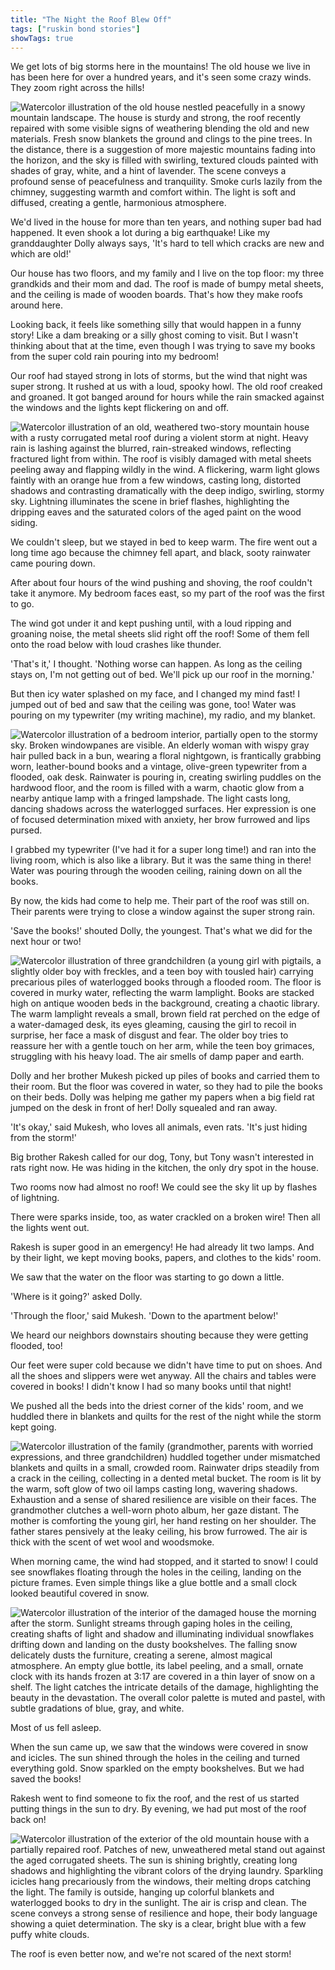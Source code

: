 ```yaml
---
title: "The Night the Roof Blew Off"
tags: ["ruskin bond stories"]
showTags: true
---
```

We get lots of big storms here in the mountains! The old house we live in has been here for over a hundred years, and it's seen some crazy winds. They zoom right across the hills! 

![Watercolor illustration of the old house nestled peacefully in a snowy mountain landscape. The house is sturdy and strong, the roof recently repaired with some visible signs of weathering blending the old and new materials. Fresh snow blankets the ground and clings to the pine trees. In the distance, there is a suggestion of more majestic mountains fading into the horizon, and the sky is filled with swirling, textured clouds painted with shades of gray, white, and a hint of lavender. The scene conveys a profound sense of peacefulness and tranquility. Smoke curls lazily from the chimney, suggesting warmth and comfort within. The light is soft and diffused, creating a gentle, harmonious atmosphere.](/images/image_ruskin-the-night-the-roof-blew-off6.png)

We'd lived in the house for more than ten years, and nothing super bad had happened. It even shook a lot during a big earthquake! Like my granddaughter Dolly always says, 'It's hard to tell which cracks are new and which are old!'

Our house has two floors, and my family and I live on the top floor: my three grandkids and their mom and dad. The roof is made of bumpy metal sheets, and the ceiling is made of wooden boards. That's how they make roofs around here.

Looking back, it feels like something silly that would happen in a funny story! Like a dam breaking or a silly ghost coming to visit. But I wasn't thinking about that at the time, even though I was trying to save my books from the super cold rain pouring into my bedroom!

Our roof had stayed strong in lots of storms, but the wind that night was super strong. It rushed at us with a loud, spooky howl. The old roof creaked and groaned. It got banged around for hours while the rain smacked against the windows and the lights kept flickering on and off.

![Watercolor illustration of an old, weathered two-story mountain house with a rusty corrugated metal roof during a violent storm at night. Heavy rain is lashing against the blurred, rain-streaked windows, reflecting fractured light from within. The roof is visibly damaged with metal sheets peeling away and flapping wildly in the wind. A flickering, warm light glows faintly with an orange hue from a few windows, casting long, distorted shadows and contrasting dramatically with the deep indigo, swirling, stormy sky. Lightning illuminates the scene in brief flashes, highlighting the dripping eaves and the saturated colors of the aged paint on the wood siding.](/images/image_ruskin-the-night-the-roof-blew-off0.png)

We couldn't sleep, but we stayed in bed to keep warm. The fire went out a long time ago because the chimney fell apart, and black, sooty rainwater came pouring down.

After about four hours of the wind pushing and shoving, the roof couldn't take it anymore. My bedroom faces east, so my part of the roof was the first to go.

The wind got under it and kept pushing until, with a loud ripping and groaning noise, the metal sheets slid right off the roof! Some of them fell onto the road below with loud crashes like thunder.

'That's it,' I thought. 'Nothing worse can happen. As long as the ceiling stays on, I'm not getting out of bed. We'll pick up our roof in the morning.'

But then icy water splashed on my face, and I changed my mind fast! I jumped out of bed and saw that the ceiling was gone, too! Water was pouring on my typewriter (my writing machine), my radio, and my blanket.

![Watercolor illustration of a bedroom interior, partially open to the stormy sky. Broken windowpanes are visible. An elderly woman with wispy gray hair pulled back in a bun, wearing a floral nightgown, is frantically grabbing worn, leather-bound books and a vintage, olive-green typewriter from a flooded, oak desk. Rainwater is pouring in, creating swirling puddles on the hardwood floor, and the room is filled with a warm, chaotic glow from a nearby antique lamp with a fringed lampshade. The light casts long, dancing shadows across the waterlogged surfaces. Her expression is one of focused determination mixed with anxiety, her brow furrowed and lips pursed.](/images/image_ruskin-the-night-the-roof-blew-off1.png)

I grabbed my typewriter (I've had it for a super long time!) and ran into the living room, which is also like a library. But it was the same thing in there! Water was pouring through the wooden ceiling, raining down on all the books.

By now, the kids had come to help me. Their part of the roof was still on. Their parents were trying to close a window against the super strong rain.

'Save the books!' shouted Dolly, the youngest. That's what we did for the next hour or two!

![Watercolor illustration of three grandchildren (a young girl with pigtails, a slightly older boy with freckles, and a teen boy with tousled hair) carrying precarious piles of waterlogged books through a flooded room. The floor is covered in murky water, reflecting the warm lamplight. Books are stacked high on antique wooden beds in the background, creating a chaotic library. The warm lamplight reveals a small, brown field rat perched on the edge of a water-damaged desk, its eyes gleaming, causing the girl to recoil in surprise, her face a mask of disgust and fear. The older boy tries to reassure her with a gentle touch on her arm, while the teen boy grimaces, struggling with his heavy load. The air smells of damp paper and earth.](/images/image_ruskin-the-night-the-roof-blew-off2.png)

Dolly and her brother Mukesh picked up piles of books and carried them to their room. But the floor was covered in water, so they had to pile the books on their beds. Dolly was helping me gather my papers when a big field rat jumped on the desk in front of her! Dolly squealed and ran away.

'It's okay,' said Mukesh, who loves all animals, even rats. 'It's just hiding from the storm!'

Big brother Rakesh called for our dog, Tony, but Tony wasn't interested in rats right now. He was hiding in the kitchen, the only dry spot in the house.

Two rooms now had almost no roof! We could see the sky lit up by flashes of lightning.

There were sparks inside, too, as water crackled on a broken wire! Then all the lights went out.

Rakesh is super good in an emergency! He had already lit two lamps. And by their light, we kept moving books, papers, and clothes to the kids' room.

We saw that the water on the floor was starting to go down a little.

'Where is it going?' asked Dolly.

'Through the floor,' said Mukesh. 'Down to the apartment below!'

We heard our neighbors downstairs shouting because they were getting flooded, too!

Our feet were super cold because we didn't have time to put on shoes. And all the shoes and slippers were wet anyway. All the chairs and tables were covered in books! I didn't know I had so many books until that night!

We pushed all the beds into the driest corner of the kids' room, and we huddled there in blankets and quilts for the rest of the night while the storm kept going.

![Watercolor illustration of the family (grandmother, parents with worried expressions, and three grandchildren) huddled together under mismatched blankets and quilts in a small, crowded room. Rainwater drips steadily from a crack in the ceiling, collecting in a dented metal bucket. The room is lit by the warm, soft glow of two oil lamps casting long, wavering shadows. Exhaustion and a sense of shared resilience are visible on their faces. The grandmother clutches a well-worn photo album, her gaze distant. The mother is comforting the young girl, her hand resting on her shoulder. The father stares pensively at the leaky ceiling, his brow furrowed. The air is thick with the scent of wet wool and woodsmoke.](/images/image_ruskin-the-night-the-roof-blew-off3.png)

When morning came, the wind had stopped, and it started to snow! I could see snowflakes floating through the holes in the ceiling, landing on the picture frames. Even simple things like a glue bottle and a small clock looked beautiful covered in snow.

![Watercolor illustration of the interior of the damaged house the morning after the storm. Sunlight streams through gaping holes in the ceiling, creating shafts of light and shadow and illuminating individual snowflakes drifting down and landing on the dusty bookshelves. The falling snow delicately dusts the furniture, creating a serene, almost magical atmosphere. An empty glue bottle, its label peeling, and a small, ornate clock with its hands frozen at 3:17 are covered in a thin layer of snow on a shelf. The light catches the intricate details of the damage, highlighting the beauty in the devastation. The overall color palette is muted and pastel, with subtle gradations of blue, gray, and white.](/images/image_ruskin-the-night-the-roof-blew-off4.png)

Most of us fell asleep.

When the sun came up, we saw that the windows were covered in snow and icicles. The sun shined through the holes in the ceiling and turned everything gold. Snow sparkled on the empty bookshelves. But we had saved the books!

Rakesh went to find someone to fix the roof, and the rest of us started putting things in the sun to dry. By evening, we had put most of the roof back on!

![Watercolor illustration of the exterior of the old mountain house with a partially repaired roof. Patches of new, unweathered metal stand out against the aged corrugated sheets. The sun is shining brightly, creating long shadows and highlighting the vibrant colors of the drying laundry. Sparkling icicles hang precariously from the windows, their melting drops catching the light. The family is outside, hanging up colorful blankets and waterlogged books to dry in the sunlight. The air is crisp and clean. The scene conveys a strong sense of resilience and hope, their body language showing a quiet determination. The sky is a clear, bright blue with a few puffy white clouds.](/images/image_ruskin-the-night-the-roof-blew-off5.png)

The roof is even better now, and we're not scared of the next storm!